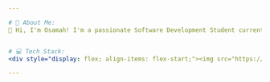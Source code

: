 ```yaml
---

# 🌟 About Me:
👋 Hi, I'm Osamah! I'm a passionate Software Development Student currently studying at Istanbul Aydın University. I love exploring the world of coding and technology while continuously improving my skills..<br> 


# 💻 Tech Stack:
<div style="display: flex; align-items: flex-start;"><img src="https://techstack-generator.vercel.app/python-icon.svg" alt="icon" width="52" height="52" /><img src="https://techstack-generator.vercel.app/java-icon.svg" alt="icon" width="52" height="52" /><img src="https://techstack-generator.vercel.app/mysql-icon.svg" alt="icon" width="52" height="52" /><img src="https://techstack-generator.vercel.app/cpp-icon.svg" alt="icon" width="52" height="52" /></div>

---
```

